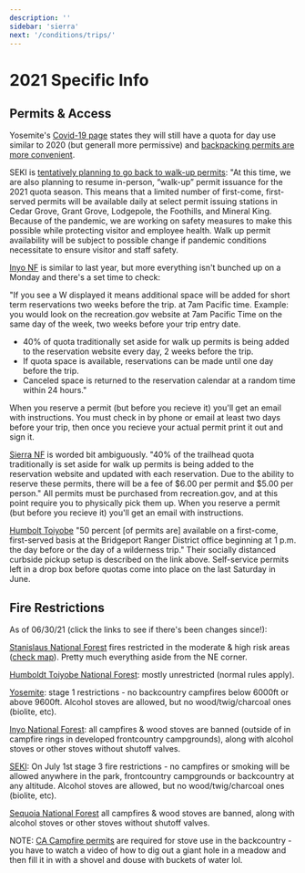 ```yaml
---
description: ''
sidebar: 'sierra'
next: '/conditions/trips/'
---
```


# 2021 Specific Info

## Permits & Access

Yosemite's [Covid-19 page](https://www.nps.gov/yose/planyourvisit/covid19.htm) states they will still have a quota for day use similar to 2020 (but generall more permissive) and [backpacking permits are more convenient](https://www.nps.gov/yose/planyourvisit/covid19.htm#onthisPage-2).

SEKI is [tentatively planning to go back to walk-up permits](https://www.nps.gov/seki/planyourvisit/wilderness_permits.htm): "At this time, we are also planning to resume in-person, “walk-up” permit issuance for the 2021 quota season. This means that a limited number of first-come, first-served permits will be available daily at select permit issuing stations in Cedar Grove, Grant Grove, Lodgepole, the Foothills, and Mineral King. Because of the pandemic, we are working on safety measures to make this possible while protecting visitor and employee health. Walk up permit availability will be subject to possible change if pandemic conditions necessitate to ensure visitor and staff safety. 

[Inyo NF](https://www.fs.usda.gov/detail/inyo/passes-permits/recreation/?cid=fsbdev3_003808) is similar to last year, but more everything isn't bunched up on a Monday and there's a set time to check:

"If you see a W displayed it means additional space will be added for short term reservations two weeks before the trip. at 7am Pacific time.  Example: you would look on the recreation.gov website at 7am Pacific Time on the same day of the week, two weeks before your trip entry date.

- 40% of quota traditionally set aside for walk up permits is being added to the reservation website every day, 2 weeks before the trip.
- If quota space is available, reservations can be made until one day before the trip.
- Canceled space is returned to the reservation calendar at a random time within 24 hours."

When you reserve a permit (but before you recieve it) you'll get an email with instructions. You must check in by phone or email at least two days before your trip, then once you recieve your actual permit print it out and sign it.

[Sierra NF](https://www.fs.usda.gov/detail/sierra/passes-permits/?cid=fsbdev7_018115) is worded bit ambiguously. "40% of the trailhead quota traditionally is set aside for walk up permits is being added to the reservation website and updated with each reservation. Due to the ability to reserve these permits, there will be a fee of $6.00 per permit and $5.00 per person." All permits must be purchased from recreation.gov, and at this point require you to physically pick them up. When you reserve a permit (but before you recieve it) you'll get an email with instructions.

[Humbolt Toiyobe](https://www.fs.usda.gov/detail/htnf/passes-permits/?cid=fseprd673368) "50 percent [of permits are] available on a first-come, first-served basis at the Bridgeport Ranger District office beginning at 1 p.m. the day before or the day of a wilderness trip." Their socially distanced curbside pickup setup is described on the link above. Self-service permits left in a drop box before quotas come into place on the last Saturday in June.

## Fire Restrictions

As of 06/30/21 (click the links to see if there's been changes since!):

[Stanislaus National Forest](https://www.fs.usda.gov/alerts/stanislaus/alerts-notices) fires restricted in the moderate & high risk areas ([check map](https://www.fs.usda.gov/Internet/FSE_DOCUMENTS/fseprd915401.pdf)). Pretty much everything aside from the NE corner.

[Humboldt Toiyobe National Forest](https://www.fs.usda.gov/alerts/htnf/alerts-notices/?aid=54212): mostly unrestricted (normal rules apply).

[Yosemite](https://www.nps.gov/yose/blogs/fireinfo.htm): stage 1 restrictions - no backcountry campfires below 6000ft or above 9600ft.  Alcohol stoves are allowed, but no wood/twig/charcoal ones (biolite, etc).

[Inyo National Forest](https://www.fs.usda.gov/alerts/inyo/alerts-notices/?aid=23491): all campfires & wood stoves are banned (outside of in campfire rings in developed frontcountry campgrounds), along with alcohol stoves or other stoves without shutoff valves.

[SEKI](https://www.nps.gov/seki/learn/nature/fire-restrictions.htm): On July 1st stage 3 fire restrictions - no campfires or smoking will be allowed anywhere in the park, frontcountry campgrounds or backcountry at any altitude. Alcohol stoves are allowed, but no wood/twig/charcoal ones (biolite, etc).

[Sequoia National Forest](https://www.fs.usda.gov/alerts/sequoia/alerts-notices) all campfires & wood stoves are banned, along with alcohol stoves or other stoves without shutoff valves.

NOTE: [CA Campfire permits](https://www.readyforwildfire.org/permits/campfire-permit/) are required for stove use in the backcountry - you have to watch a video of how to dig out a giant hole in a meadow and then fill it in with a shovel and douse with buckets of water lol.